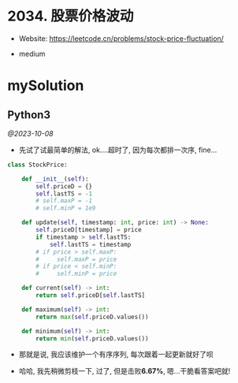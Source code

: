 # 2034. 股票价格波动

+ Website: https://leetcode.cn/problems/stock-price-fluctuation/

+ medium

# mySolution

## Python3

*@2023-10-08*

+ 先试了试最简单的解法, ok....超时了, 因为每次都排一次序, fine...

```python
class StockPrice:

    def __init__(self):
        self.priceD = {}
        self.lastTS = -1
        # self.maxP = -1
        # self.minP = 1e9

    def update(self, timestamp: int, price: int) -> None:
        self.priceD[timestamp] = price
        if timestamp > self.lastTS:
            self.lastTS = timestamp
        # if price > self.maxP:
        #     self.maxP = price
        # if price < self.minP:
        #     self.minP = price

    def current(self) -> int:
        return self.priceD[self.lastTS]

    def maximum(self) -> int:
        return max(self.priceD.values())

    def minimum(self) -> int:
        return min(self.priceD.values())

```

+ 那就是说, 我应该维护一个有序序列, 每次跟着一起更新就好了呗

+ 哈哈, 我先稍微剪枝一下, 过了, 但是击败**6.67%**, 嗯...干脆看答案吧就!
